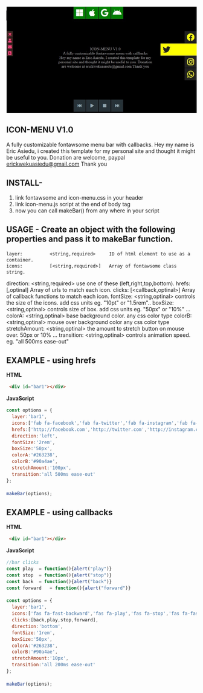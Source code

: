![GitHub Logo](ico-menu.jpg)
## ICON-MENU V1.0
A fully customizable fontawsome menu bar with callbacks.
Hey my name is Eric Asiedu, i created this template 
for my personal site and thought it might be useful to you.
Donation are welcome, paypal erickwekuasiedu@gmail.com Thank you


## INSTALL-

1. link fontawsome and icon-menu.css in your header
2. link icon-menu.js script at the end of body tag
3. now you can call makeBar() from any where in your script



## USAGE - Create an object with the following properties and pass it to makeBar function.

	layer:          <string,required> 	  ID of html element to use as a container.
	icons:          [<string,required>]   Array of fontawsome class string.
  direction:      <string,required>     use one of these (left,right,top,bottom).
  hrefs:          [<string>,optinal] 	  Array of urls to match each icon.
  clicks:         [<callback,optinal>]  Array of callback functions to match each icon.
  fontSize:       <string,optinal>      controls the size of the icons. add css units eg. "10pt" or "1.5rem"..
  boxSize:        <string,optinal>      controls size of box. add css units eg. "50px" or "10%" ...
  colorA:         <string,optinal>      base background color. any css color type
  colorB:         <string,optinal>      mouse over background color any css color type
  stretchAmount:  <string,optinal>      the amount to stretch button on mouse over. 50px or 10% ...
  transition:     <string,optinal>      controls animation speed. eg. "all 500ms ease-out"


## EXAMPLE - using hrefs

__HTML__

````html
 <div id="bar1"></div>
````


__JavaScript__

````javascript 
const options = {
  layer:'bar1', 
  icons:['fab fa-facebook','fab fa-twitter','fab fa-instagram','fab fa-whatsapp'],
  hrefs:['http://facebook.com','http://twitter.com','http://instagram.com','http://whatsapp.com'],
  direction:'left',
  fontSize:'2rem',
  boxSize:'50px',
  colorA:'#263238',
  colorB:'#90a4ae',
  stretchAmount:'100px',
  transition:'all 500ms ease-out'
};

makeBar(options);
````



## EXAMPLE - using callbacks

__HTML__

````html
 <div id="bar1"></div>
````


__JavaScript__

````javascript 
//bar clicks
const play 	= function(){alert("play")}
const stop 	= function(){alert("stop")}
const back 	= function(){alert("back")}
const forward 	= function(){alert("forward")}

const options = {
  layer:'bar1', 
  icons:['fas fa-fast-backward','fas fa-play','fas fa-stop','fas fa-fast-forward'],
  clicks:[back,play,stop,forward],
  direction:'bottom',
  fontSize:'1rem',
  boxSize:'50px',
  colorA:'#263238',
  colorB:'#90a4ae',
  stretchAmount:'10px',
  transition:'all 200ms ease-out'
};

makeBar(options);
````




